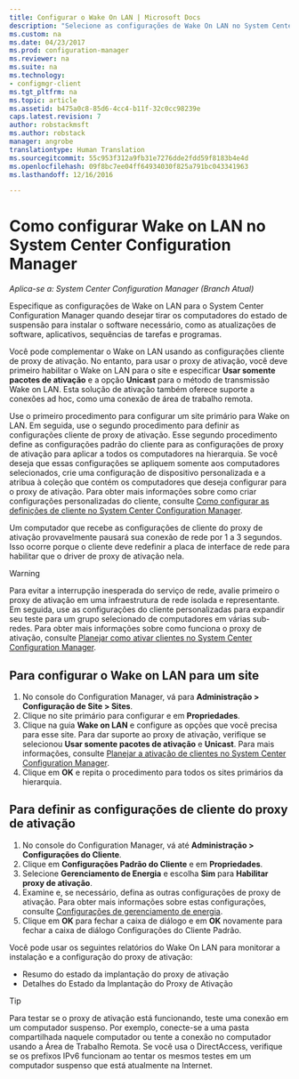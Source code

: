 ```yaml
---
title: Configurar o Wake On LAN | Microsoft Docs
description: "Selecione as configurações de Wake On LAN no System Center Configuration Manager."
ms.custom: na
ms.date: 04/23/2017
ms.prod: configuration-manager
ms.reviewer: na
ms.suite: na
ms.technology:
- configmgr-client
ms.tgt_pltfrm: na
ms.topic: article
ms.assetid: b475a0c8-85d6-4cc4-b11f-32c0cc98239e
caps.latest.revision: 7
author: robstackmsft
ms.author: robstack
manager: angrobe
translationtype: Human Translation
ms.sourcegitcommit: 55c953f312a9fb31e7276dde2fdd59f8183b4e4d
ms.openlocfilehash: 09f8bc7ee04ff64934030f825a791bc043341963
ms.lasthandoff: 12/16/2016

---
```

# <a name="how-to-configure-wake-on-lan-in-system-center-configuration-manager"></a>Como configurar Wake on LAN no System Center Configuration Manager

*Aplica-se a: System Center Configuration Manager (Branch Atual)*

Especifique as configurações de Wake on LAN para o System Center Configuration Manager quando desejar tirar os computadores do estado de suspensão para instalar o software necessário, como as atualizações de software, aplicativos, sequências de tarefas e programas.

Você pode complementar o Wake on LAN usando as configurações cliente de proxy de ativação. No entanto, para usar o proxy de ativação, você deve primeiro habilitar o Wake on LAN para o site e especificar **Usar somente pacotes de ativação** e a opção **Unicast** para o método de transmissão Wake on LAN. Esta solução de ativação também oferece suporte a conexões ad hoc, como uma conexão de área de trabalho remota.

Use o primeiro procedimento para configurar um site primário para Wake on LAN. Em seguida, use o segundo procedimento para definir as configurações cliente de proxy de ativação. Esse segundo procedimento define as configurações padrão do cliente para as configurações de proxy de ativação para aplicar a todos os computadores na hierarquia. Se você deseja que essas configurações se apliquem somente aos computadores selecionados, crie uma configuração de dispositivo personalizada e a atribua à coleção que contém os computadores que deseja configurar para o proxy de ativação. Para obter mais informações sobre como criar configurações personalizadas do cliente, consulte [Como configurar as definições de cliente no System Center Configuration Manager](../../../core/clients/deploy/configure-client-settings.md).

Um computador que recebe as configurações de cliente do proxy de ativação provavelmente pausará sua conexão de rede por 1 a 3 segundos. Isso ocorre porque o cliente deve redefinir a placa de interface de rede para habilitar que o driver de proxy de ativação nela.

> [!WARNING]
> Para evitar a interrupção inesperada do serviço de rede, avalie primeiro o proxy de ativação em uma infraestrutura de rede isolada e representante. Em seguida, use as configurações do cliente personalizadas para expandir seu teste para um grupo selecionado de computadores em várias sub-redes. Para obter mais informações sobre como funciona o proxy de ativação, consulte [Planejar como ativar clientes no System Center Configuration Manager](../../../core/clients/deploy/plan/plan-wake-up-clients.md).

## <a name="to-configure-wake-on-lan-for-a-site"></a>Para configurar o Wake on LAN para um site

1. No console do Configuration Manager, vá para **Administração > Configuração de Site > Sites**.
2. Clique no site primário para configurar e em **Propriedades**.
3. Clique na guia **Wake on LAN** e configure as opções que você precisa para esse site. Para dar suporte ao proxy de ativação, verifique se selecionou **Usar somente pacotes de ativação** e **Unicast**. Para mais informações, consulte [Planejar a ativação de clientes no System Center Configuration Manager](../../../core/clients/deploy/plan/plan-wake-up-clients.md).
4. Clique em **OK** e repita o procedimento para todos os sites primários da hierarquia.

## <a name="to-configure-wake-up-proxy-client-settings"></a>Para definir as configurações de cliente do proxy de ativação

1. No console do Configuration Manager, vá até **Administração > Configurações do Cliente**.
2. Clique em **Configurações Padrão do Cliente** e em **Propriedades**.
3. Selecione **Gerenciamento de Energia** e escolha **Sim** para **Habilitar proxy de ativação**.
4. Examine e, se necessário, defina as outras configurações de proxy de ativação. Para obter mais informações sobre estas configurações, consulte [Configurações de gerenciamento de energia](../../../core/clients/deploy/about-client-settings.md#power-management).
5. Clique em **OK** para fechar a caixa de diálogo e em **OK** novamente para fechar a caixa de diálogo Configurações do Cliente Padrão.

Você pode usar os seguintes relatórios do Wake On LAN para monitorar a instalação e a configuração do proxy de ativação:

- Resumo do estado da implantação do proxy de ativação
- Detalhes do Estado da Implantação do Proxy de Ativação

> [!TIP]
> Para testar se o proxy de ativação está funcionando, teste uma conexão em um computador suspenso. Por exemplo, conecte-se a uma pasta compartilhada naquele computador ou tente a conexão no computador usando a Área de Trabalho Remota. Se você usa o DirectAccess, verifique se os prefixos IPv6 funcionam ao tentar os mesmos testes em um computador suspenso que está atualmente na Internet.

